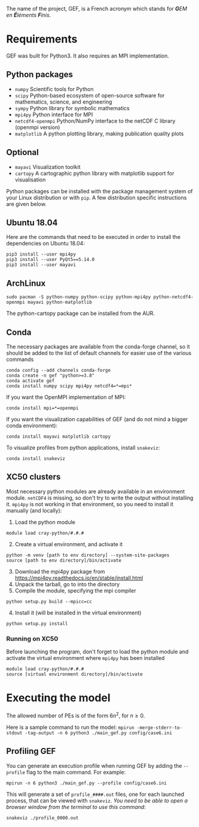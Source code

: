 The name of the project, GEF, is a French acronym which stands for ***G**EM en **É**léments **F**inis*.  

# Requirements

GEF was built for Python3.  It also requires an MPI implementation.

## Python packages
* `numpy` Scientific tools for Python
* `scipy` Python-based ecosystem of open-source software for mathematics, science, and engineering
* `sympy` Python library for symbolic mathematics
* `mpi4py` Python interface for MPI
* `netcdf4-openmpi` Python/NumPy interface to the netCDF C library (openmpi version)
* `matplotlib` A python plotting library, making publication quality plots

## Optional
* `mayavi` Visualization toolkit
* `cartopy` A cartographic python library with matplotlib support for visualisation

Python packages can be installed with the package management system of your
Linux distribution or with `pip`.  A few distribution specific instructions
are given below.

## Ubuntu 18.04
Here are the commands that need to be executed in order to install the
dependencies on Ubuntu 18.04:
```
pip3 install --user mpi4py
pip3 install --user PyQt5==5.14.0
pip3 install --user mayavi
```

## ArchLinux
```
sudo pacman -S python-numpy python-scipy python-mpi4py python-netcdf4-openmpi mayavi python-matplotlib 
```
The python-cartopy package can be installed from the AUR.

## Conda
The necessary packages are available from the conda-forge channel, so it should
be added to the list of default channels for easier use of the various commands
```
conda config --add channels conda-forge
conda create -n gef "python>=3.8"
conda activate gef
conda install numpy scipy mpi4py netcdf4=*=mpi*
```

If you want the OpenMPI implementation of MPI:
```
conda install mpi=*=openmpi
```

If you want the visualization capabilities of GEF (and do not mind a bigger
conda environment):
```
conda install mayavi matplotlib cartopy
```

To visualize profiles from python applications, install `snakeviz`:
```
conda install snakeviz
```

## XC50 clusters
Most necessary python modules are already available in an environment module. 
`netCDF4` is missing, so don't try to write the output without installing it.
`mpi4py` is not working in that environment, so you need to install it manually (and locally):

1. Load the python module
```
module load cray-python/#.#.#
```
2. Create a virtual environment, and activate it
```
python -m venv [path to env directory] --system-site-packages
source [path to env directory]/bin/activate
```
3. Download the mpi4py package from https://mpi4py.readthedocs.io/en/stable/install.html
2. Unpack the tarball, go to into the directory
3. Compile the module, specifying the mpi compiler
```
python setup.py build --mpicc=cc
```
4. Install it (will be installed in the virtual environment)
```
python setup.py install
```

### Running on XC50
Before launching the program, don't forget to load the python module and activate the
virtual environment where `mpi4py` has been installed
```
module load cray-python/#.#.#
source [virtual environment directory]/bin/activate
```

# Executing the model

The allowed number of PEs is of the form $6 n^2$, for $n \ge 0$.

Here is a sample command to run the model:
`mpirun -merge-stderr-to-stdout -tag-output -n 6 python3 ./main_gef.py config/case6.ini`


## Profiling GEF

You can generate an execution profile when running GEF by adding the `--profile` flag to the main command. For example:
```
mpirun -n 6 python3 ./main_gef.py --profile config/case6.ini
```

This will generate a set of `profile_####.out` files, one for each launched process, that can be viewed with `snakeviz`. _You need to be able to open a browser window from the terminal to use this command_:
```
snakeviz ./profile_0000.out
```

